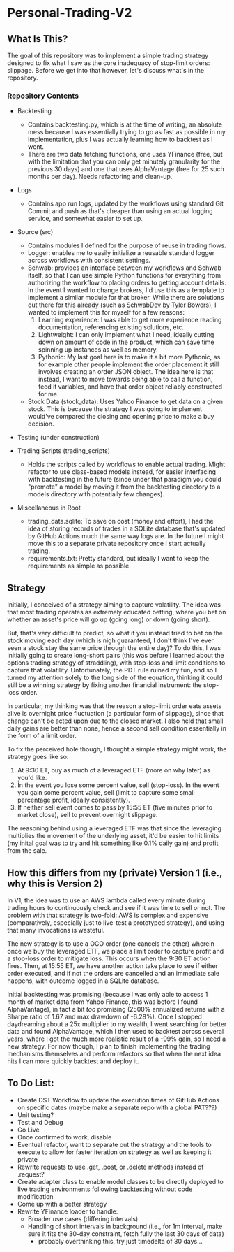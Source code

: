 # Personal-Trading-V2

## What Is This?
The goal of this repository was to implement a simple trading strategy designed to fix what I saw as the core inadequacy of stop-limit orders: slippage.  Before we get into that however, let's discuss what's in the repository.

### Repository Contents
- Backtesting
    - Contains backtesting.py, which is at the time of writing, an absolute mess because I was essentially trying to go as fast as possible in my implementation, plus I was actually learning how to backtest as I went.
    - There are two data fetching functions, one uses YFinance (free, but with the limitation that you can only get minutely granularity for the previous 30 days) and one that uses AlphaVantage (free for 25 such months per day).  Needs refactoring and clean-up.
- Logs
    - Contains app run logs, updated by the workflows using standard Git Commit and push as that's cheaper than using an actual logging service, and somewhat easier to set up.
- Source (src)
    - Contains modules I defined for the purpose of reuse in trading flows.
    - Logger: enables me to easily initialize a reusable standard logger across workflows with consistent settings.
     - Schwab: provides an interface between my workflows and Schwab itself, so that I can use simple Python functions for everything from authorizing the workflow to placing orders to getting account details.  In the event I wanted to change brokers, I'd use this as a template to implement a similar module for that broker.  While there are solutions out there for this already (such as [SchwabDev](https://github.com/tylerebowers/Schwab-API-Python/blob/main/README.md) by Tyler Bowers), I wanted to implement this for myself for a few reasons:
        1. Learning experience: I was able to get more experience reading documentation, referencing existing solutions, etc.
        2. Lightweight: I can only implement what I need, ideally cutting down on amount of code in the product, which can save time spinning up instances as well as memory.
        3. Pythonic:  My last goal here is to make it a bit more Pythonic, as for example other people implement the order placement it still involves creating an order JSON object.  The idea here is that instead, I want to move towards being able to call a function, feed it variables, and have that order object reliably constructed for me.
    - Stock Data (stock_data):  Uses Yahoo Finance to get data on a given stock.  This is because the strategy I was going to implement would've compared the closing and opening price to make a buy decision.

- Testing (under construction)
- Trading Scripts (trading_scripts)
    - Holds the scripts called by workflows to enable actual trading.  Might refactor to use class-based models instead, for easier interfacing with backtesting in the future (since under that paradigm you could "promote" a model by moving it from the backtesting directory to a models directory with potentially few changes).
- Miscellaneous in Root
    - trading_data.sqlite:  To save on cost (money and effort), I had the idea of storing records of trades in a SQLite database that's updated by GitHub Actions much the same way logs are.  In the future I might move this to a separate private repository once I start actually trading.
    - requirements.txt: Pretty standard, but ideally I want to keep the requirements as simple as possible.

## Strategy

Initially, I conceived of a strategy aiming to capture volatility.  The idea was that most trading operates as extremely educated betting, where you bet on whether an asset's price will go up (going long) or down (going short).  

But, that's very difficult to predict, so what if you instead tried to bet on the stock moving each day (which is nigh guaranteed, I don't think I've ever seen a stock stay the same price through the entire day)?  To do this, I was initially going to create long-short pairs (this was before I learned about the options trading strategy of straddling), with stop-loss and limit conditions to capture that volatility.  Unfortunately, the PDT rule ruined my fun, and so I turned my attention solely to the long side of the equation, thinking it could still be a winning strategy by fixing another financial instrument:  the stop-loss order.

In particular, my thinking was that the reason a stop-limit order eats assets alive is overnight price fluctuation (a particular form of slippage), since that change can't be acted upon due to the closed market.  I also held that small daily gains are better than none, hence a second sell condition essentially in the form of a limit order.

To fix the perceived hole though, I thought a simple strategy might work, the strategy goes like so:
1. At 9:30 ET, buy as much of a leveraged ETF (more on why later) as you'd like.
2. In the event you lose some percent value, sell (stop-loss).  In the event you gain some percent value, sell (limit to capture some small percentage profit, ideally consistently).
3. If neither sell event comes to pass by 15:55 ET (five minutes prior to market close), sell to prevent overnight slippage.

The reasoning behind using a leveraged ETF was that since the leveraging multiplies the movement of the underlying asset, it'd be easier to hit limits (my inital goal was to try and hit something like 0.1% daily gain) and profit from the sale.
 
## How this differs from my (private) Version 1 (i.e., why this is Version 2)
In V1, the idea was to use an AWS lambda called every minute during trading hours to continuously check and see if it was time to sell or not.
The problem with that strategy is two-fold:  AWS is complex and expensive (comparatively, especially just to live-test a prototyped strategy), and using that many invocations is wasteful.

The new strategy is to use a OCO order (one cancels the other) wherein once we buy the leveraged ETF, we place a limit order to capture profit and a stop-loss order to mitigate loss.  This occurs when the 9:30 ET action fires.  Then, at 15:55 ET, we have another action take place to see if either order executed, and if not the orders are cancelled and an immediate sale happens, with outcome logged in a SQLite database.

Initial backtesting was promising (because I was only able to access 1 month of market data from Yahoo Finance, this was before I found AlphaVantage), in fact a bit <i>too</i> promising (2500% annualized returns with a Sharpe ratio of 1.67 and max drawdown of -6.28%).  Once I stopped daydreaming about a 25x multiplier to my wealth, I went searching for better data and found AlphaVantage, which I then used to backtest across several years, where I got the much more realistic result of a -99% gain, so I need a new strategy.  For now though, I plan to finish implementing the trading mechanisms themselves and perform refactors so that when the next idea hits I can more quickly backtest and deploy it.

## To Do List:
- Create DST Workflow to update the execution times of GitHub Actions on specific dates (maybe make a separate repo with a global PAT???)
- Unit testing?
- Test and Debug
- Go Live
- Once confirmed to work, disable
- Eventual refactor, want to separate out the strategy and the tools to execute to allow for faster iteration on strategy as well as keeping it private
- Rewrite requests to use .get, .post, or .delete methods instead of .request?
- Create adapter class to enable model classes to be directly deployed to live trading environments following backtesting without code modification
- Come up with a better strategy
- Rewrite YFinance loader to handle:
    - Broader use cases (differing intervals)
    - Handling of short intervals in background (i.e., for 1m interval, make sure it fits the 30-day constraint, fetch fully the last 30 days of data)
        - probably overthinking this, try just timedelta of 30 days...

